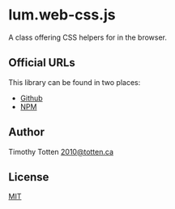# lum.web-css.js

A class offering CSS helpers for in the browser.

## Official URLs

This library can be found in two places:

 * [Github](https://github.com/supernovus/lum.web-css.js)
 * [NPM](https://www.npmjs.com/package/@lumjs/web-css)

## Author

Timothy Totten <2010@totten.ca>

## License

[MIT](https://spdx.org/licenses/MIT.html)
